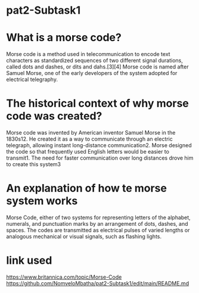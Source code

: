 # pat2-Subtask1

# What is a morse code?
Morse code is a method used in telecommunication to encode text characters as standardized sequences of two different signal durations, called dots and dashes, or dits and dahs.[3][4] Morse code is named after Samuel Morse, one of the early developers of the system adopted for electrical telegraphy.

# The historical context of why morse code was created?
Morse code was invented by American inventor Samuel Morse in the 1830s12. He created it as a way to communicate through an electric telegraph, allowing instant long-distance communication2. Morse designed the code so that frequently used English letters would be easier to transmit1. The need for faster communication over long distances drove him to create this system3
# An explanation of how te morse system works
Morse Code, either of two systems for representing letters of the alphabet, numerals, and punctuation marks by an arrangement of dots, dashes, and spaces. The codes are transmitted as electrical pulses of varied lengths or analogous mechanical or visual signals, such as flashing lights.

# link used
https://www.britannica.com/topic/Morse-Code
https://github.com/NomveloMbatha/pat2-Subtask1/edit/main/README.md
